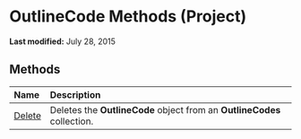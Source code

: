 
# OutlineCode Methods (Project)

 **Last modified:** July 28, 2015


## Methods



|**Name**|**Description**|
|:-----|:-----|
| [Delete](59aa584c-5593-737e-276b-6a61ae2986e2.md)|Deletes the  **OutlineCode** object from an **OutlineCodes** collection.|
